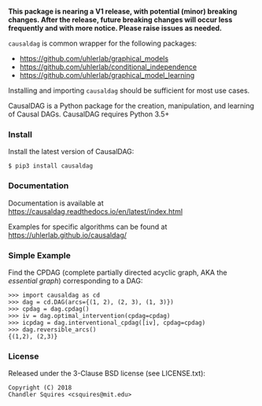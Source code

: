 **This package is nearing a V1 release, with potential (minor) breaking changes. After the release, future breaking changes will occur less frequently and with more notice. Please raise issues as needed.**

`causaldag` is common wrapper for the following packages:
* https://github.com/uhlerlab/graphical_models
* https://github.com/uhlerlab/conditional_independence
* https://github.com/uhlerlab/graphical_model_learning

Installing and importing `causaldag` should be sufficient for most use cases.

CausalDAG is a Python package for the creation, manipulation, and learning
of Causal DAGs. CausalDAG requires Python 3.5+

### Install
Install the latest version of CausalDAG:
```
$ pip3 install causaldag
```

### Documentation
Documentation is available at https://causaldag.readthedocs.io/en/latest/index.html

Examples for specific algorithms can be found at https://uhlerlab.github.io/causaldag/

### Simple Example
Find the CPDAG (complete partially directed acyclic graph,
AKA the *essential graph*) corresponding to a DAG:
```
>>> import causaldag as cd
>>> dag = cd.DAG(arcs={(1, 2), (2, 3), (1, 3)})
>>> cpdag = dag.cpdag()
>>> iv = dag.optimal_intervention(cpdag=cpdag)
>>> icpdag = dag.interventional_cpdag([iv], cpdag=cpdag)
>>> dag.reversible_arcs()
{(1,2), (2,3)}
```

### License

Released under the 3-Clause BSD license (see LICENSE.txt):
```
Copyright (C) 2018
Chandler Squires <csquires@mit.edu>
```
